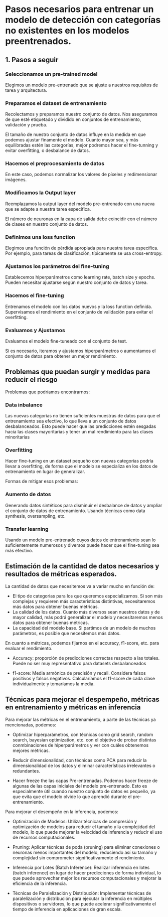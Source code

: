 
# Pasos necesarios para entrenar un modelo de detección con categorías no existentes en los modelos preentrenados.

## 1. Pasos a seguir
### Seleccionamos un pre-trained model
Elegimos un modelo pre-entrenado que se ajuste a nuestros requisitos de tarea y arquitectura. 

### Preparamos el dataset de entrenamiento
Recolectamos y preparamos nuestro conjunto de datos. Nos aseguramos de que esté etiquetado y dividido en conjuntos de entrenamiento, validación y prueba.

El tamaño de nuestro conjunto de datos influye en la medida en que podemos ajustar finamente el modelo. Cuanto mayor sea, y más equilibradas estén las categorías, mejor podremos hacer el fine-tunning y evitar overfitting, o desbalance de datos.

### Hacemos el preprocesamiento de datos
En este caso, podemos normalizar los valores de píxeles y redimensionar imágenes.

### Modificamos la Output layer
Reemplazamos la output layer del modelo pre-entrenado con una nueva que se adapte a nuestra tarea específica. 

El número de neuronas en la capa de salida debe coincidir con el número de clases en nuestro conjunto de datos.

### Definimos una loss function
Elegimos una función de pérdida apropiada para nuestra tarea específica. Por ejemplo, para tareas de clasificación, típicamente se usa cross-entropy.

### Ajustamos los parámetros del fine-tuning
Establecemos hiperparámetros como learning rate, batch size y epochs. Pueden necesitar ajustarse según nuestro conjunto de datos y tarea.

### Hacemos el fine-tuning
Entrenamos el modelo con los datos nuevos y la loss function definida. Supervisamos el rendimiento en el conjunto de validación para evitar el overfitting.

### Evaluamos y Ajustamos
Evaluamos el modelo fine-tuneado con el conjunto de test.

Si es necesario, iteramos y ajustamos hiperparámetros o aumentamos el conjunto de datos para obtener un mejor rendimiento.


## Problemas que puedan surgir y medidas para reducir el riesgo

Problemas que podríamos encontrarnos:

### Data inbalance
Las nuevas categorías no tienen suficientes muestras de datos para que el entrenamiento sea efectivo, lo que lleva a un conjunto de datos desbalanceados. Esto puede hacer que las predicciones estén sesgadas hacia las clases mayoritarias y tener un mal rendimiento para las clases minoritarias

### Overfitting
Hacer fine-tuning en un dataset pequeño con nuevas categorías podría llevar a overfitting, de forma que el modelo se especializa en los datos de entrenamiento en lugar de generalizar.

Formas de mitigar esos problemas:

### Aumento de datos
Generando datos sintéticos para disminuir el desbalance de datos y ampliar el conjunto de datos de entrenamiento. Usando técnicas como data synthesis, oversampling, etc.

### Transfer learning
Usando un modelo pre-entrenado cuyos datos de entrenamiento sean lo suficientemente numerosos y diversos puede hacer que el fine-tuning sea más efectivo.

## Estimación de la cantidad de datos necesarios y resultados de métricas esperados.

La cantidad de datos que necesitemos va a variar mucho en función de:
- El tipo de categorias para los que queremos especializarnos. Si son más complejas y requieren más características distintivas, necesitaremos más datos para obtener buenas métricas.
- La calidad de los datos. Cuanto más diversos sean nuestros datos y de mayor calidad, más podrá generalizar el modelo y necesitaremos menos datos para obtener buenas métricas.
- La capacidad del modelo base. Si partimos de un modelo de muchos parámetros, es posible que necesitemos más datos.

En cuanto a métricas, podemos fijarnos en el accuracy, f1-score, etc. para evaluar el rendimiento. 

- Accuracy: proporción de predicciones correctas respecto a las totales. Puede no ser muy representativo para datasets desbalanceados

- f1-score: Media armónica de precisión y recall. Considera falsos positivos y falsos negativos. Calcularíamos el f1-score de cada clase individualmente y tomaríamos la media.

## Técnicas para mejorar el despempeño, métricas en entrenamiento y métricas en inferencia

Para mejorar las métricas en el entrenamiento, a parte de las técnicas ya mencionadas, podemos:

- Optimizar hiperparámetros, con técnicas como grid search, random search, bayesian optimization, etc. con el objetivo de probar distintas conmbinaciones de hiperparámetros y ver con cuáles obtenemos mejores métricas.

- Reducir dimensionalidad, con técnicas como PCA para reducir la dimensionalidad de los datos y eliminar características irrelevantes o redundantes.

- Hacer freeze the las capas Pre-entrenadas. Podemos hacer freeze de algunas de las capas iniciales del modelo pre-entrenado. Esto es especialmente útil cuando nuestro conjunto de datos es pequeño, ya que evita que el modelo olvide lo que aprendió durante el pre-entrenamiento.

Para mejorar el desempeño en la inferencia, podemos:

- Optimización de Modelos: Utilizar técnicas de compresión y optimización de modelos para reducir el tamaño y la complejidad del modelo, lo que puede mejorar la velocidad de inferencia y reducir el uso de recursos computacionales.

- Pruning: Aplicar técnicas de poda (pruning) para eliminar conexiones o neuronas menos importantes del modelo, reduciendo así su tamaño y complejidad sin comprometer significativamente el rendimiento.

- Inferencia por Lotes (Batch Inference): Realizar inferencia en lotes (batch inference) en lugar de hacer predicciones de forma individual, lo que puede aprovechar mejor los recursos computacionales y mejorar la eficiencia de la inferencia.

- Técnicas de Paralelización y Distribución: Implementar técnicas de paralelización y distribución para ejecutar la inferencia en múltiples dispositivos o servidores, lo que puede acelerar significativamente el tiempo de inferencia en aplicaciones de gran escala.
